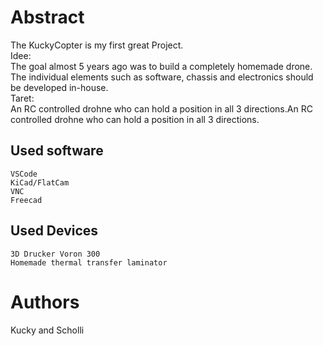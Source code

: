 # Abstract
The KuckyCopter is my first great Project.<br>
Idee:<br>
The goal almost 5 years ago was to build a completely homemade drone. The individual elements such as software, chassis and electronics should be developed in-house.<br> 
Taret:<br>
An RC controlled drohne who can hold a position in all 3 directions.An RC controlled drohne who can hold a position in all 3 directions. 

## Used software
    VSCode
    KiCad/FlatCam
    VNC
    Freecad
## Used Devices
    3D Drucker Voron 300
    Homemade thermal transfer laminator

# Authors
Kucky and Scholli